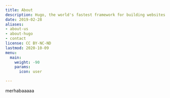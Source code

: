 ```yaml
---
title: About
description: Hugo, the world's fastest framework for building websites
date: 2019-02-28
aliases:
- about-us
- about-hugo
- contact
license: CC BY-NC-ND
lastmod: 2020-10-09
menu:
  main:
    weight: -90
    params:
      icon: user

---
```

merhabaaaaa
